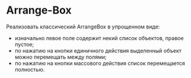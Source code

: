 # Arrange-Box

Реализовать классический ArrangeBox в упрощенном виде:
- изначально левое поле содержит некий список объектов, правое пустое;
- по нажатию на кнопки единичного действия выделенный объект можно перемещать между полями;
- по нажатию на кнопки массового действия список перемещается полностью.
